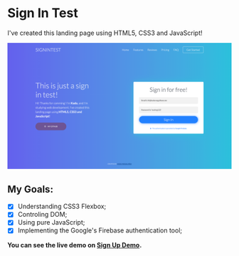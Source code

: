 # Sign In Test

I've created this landing page using HTML5, CSS3 and JavaScript!

![](screencapture-127-0-0-1-5500-index-html-2020-06-28-13_07_17.png)

## My Goals:
- [x] Understanding CSS3 Flexbox;
- [x] Controling DOM;
- [x] Using pure JavaScript;
- [x] Implementing the Google's Firebase authentication tool;

**You can see the live demo on [Sign Up Demo](https://sign-in-js.vercel.app/).**
